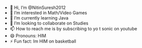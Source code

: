 - 👋 Hi, I’m @NitinSuresh2012
- 👀 I’m interested in Math/Video Games
- 🌱 I’m currently learning Java
- 💞️ I’m looking to collaborate on Studies
- 📫 How to reach me is by subscribing to yo t sonic on youtube
- 😄 Pronouns: HIM
- ⚡ Fun fact: Im HIM on basketball

<!---
NitinSuresh2012/NitinSuresh2012 is a ✨ special ✨ repository because its `README.md` (this file) appears on your GitHub profile.
You can click the Preview link to take a look at your changes.
--->
